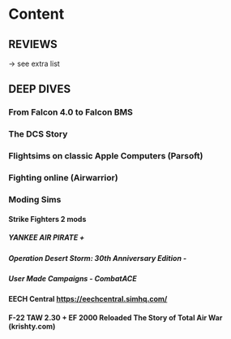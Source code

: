 # Content

## REVIEWS
-> see extra list

## DEEP DIVES
### From Falcon 4.0 to Falcon BMS
### The DCS Story
### Flightsims on classic Apple Computers (Parsoft)
### Fighting online (Airwarrior)
### Moding Sims
#### Strike Fighters 2 mods 
##### YANKEE AIR PIRATE + 
##### Operation Desert Storm: 30th Anniversary Edition - 
##### User Made Campaigns - CombatACE
#### EECH Central https://eechcentral.simhq.com/
#### F-22 TAW 2.30 + EF 2000 Reloaded The Story of Total Air War (krishty.com)

